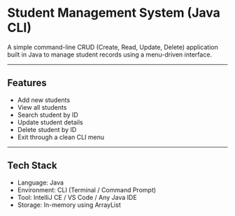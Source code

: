 # Student Management System (Java CLI)

A simple command-line CRUD (Create, Read, Update, Delete) application built in Java to manage student records using a menu-driven interface.

---

## Features

- Add new students  
- View all students  
- Search student by ID  
- Update student details  
- Delete student by ID  
- Exit through a clean CLI menu

---

## Tech Stack

- Language: Java  
- Environment: CLI (Terminal / Command Prompt)  
- Tool: IntelliJ CE / VS Code / Any Java IDE  
- Storage: In-memory using ArrayList<Student>


